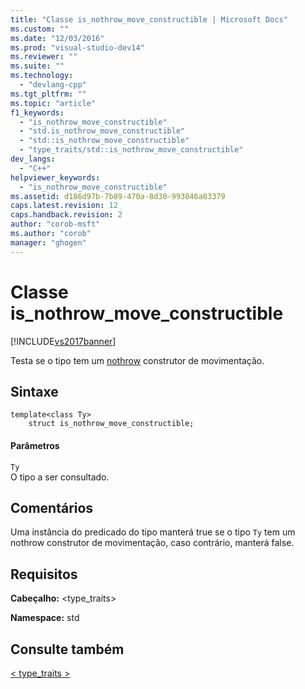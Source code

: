 ```yaml
---
title: "Classe is_nothrow_move_constructible | Microsoft Docs"
ms.custom: ""
ms.date: "12/03/2016"
ms.prod: "visual-studio-dev14"
ms.reviewer: ""
ms.suite: ""
ms.technology: 
  - "devlang-cpp"
ms.tgt_pltfrm: ""
ms.topic: "article"
f1_keywords: 
  - "is_nothrow_move_constructible"
  - "std.is_nothrow_move_constructible"
  - "std::is_nothrow_move_constructible"
  - "type_traits/std::is_nothrow_move_constructible"
dev_langs: 
  - "C++"
helpviewer_keywords: 
  - "is_nothrow_move_constructible"
ms.assetid: d186d97b-7b89-470a-8d30-993046a83379
caps.latest.revision: 12
caps.handback.revision: 2
author: "corob-msft"
ms.author: "corob"
manager: "ghogen"
---
```

# Classe is_nothrow_move_constructible
[!INCLUDE[vs2017banner](../assembler/inline/includes/vs2017banner.md)]

Testa se o tipo tem um [nothrow](../Topic/nothrow%20\(C++\).md) construtor de movimentação.  
  
## Sintaxe  
  
```  
template<class Ty>  
    struct is_nothrow_move_constructible;  
```  
  
#### Parâmetros  
 `Ty`  
 O tipo a ser consultado.  
  
## Comentários  
 Uma instância do predicado do tipo manterá true se o tipo `Ty` tem um nothrow construtor de movimentação, caso contrário, manterá false.  
  
## Requisitos  
 **Cabeçalho:** \<type\_traits\>  
  
 **Namespace:** std  
  
## Consulte também  
 [\< type\_traits \>](../standard-library/type-traits.md)